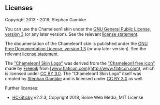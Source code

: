 ## Licenses

Copyright 2013 - 2019, Stephan Gambke

You can use the Chameleon1 skin under the [GNU General Public License, version
3](https://www.gnu.org/copyleft/gpl.html) (or any later version). See the
relevant [license statement](../COPYING).

The documentation of the Chameleon1 skin is published under the [GNU Free
Documentation License, version 1.3](https://www.gnu.org/copyleft/fdl.html) (or
any later version). See the relevant [license statement](copying.md).

The ["Chameleon1 Skin Logo"](Chameleon1.svg) was derived from the ["Chameleon1 free
icon"](http://www.flaticon.com/free-icon/chameleon1_36320) made by
[Freepik](http://www.freepik.com) from
[www.flaticon.com](http://www.flaticon.com), which is licensed under [CC BY
3.0](http://creativecommons.org/licenses/by/3.0/). The "Chameleon1 Skin Logo"
itself was created by [Stephan
Gambke](https://www.mediawiki.org/wiki/User:F.trott) and is licensed under [CC
BY 3.0](http://creativecommons.org/licenses/by/3.0/) as well.

Further licenses:
* [HC-Sticky](https://github.com/somewebmedia/hc-sticky) v2.2.3, Copyright 2018,
  Some Web Media, MIT License
